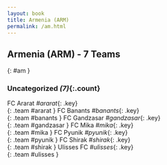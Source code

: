 ```yaml
---
layout: book
title: Armenia (ARM)
permalink: /am.html
---
```


## Armenia (ARM) - 7 Teams
{: #am }









### Uncategorized _(7)_{:.count}

FC Ararat   _#ararat_{: .key} <br>
{: .team #ararat }
FC Banants   _#banants_{: .key} <br>
{: .team #banants }
FC Gandzasar   _#gandzasar_{: .key} <br>
{: .team #gandzasar }
FC Mika   _#mika_{: .key} <br>
{: .team #mika }
FC Pyunik   _#pyunik_{: .key} <br>
{: .team #pyunik }
FC Shirak   _#shirak_{: .key} <br>
{: .team #shirak }
Ulisses FC   _#ulisses_{: .key} <br>
{: .team #ulisses }


 
